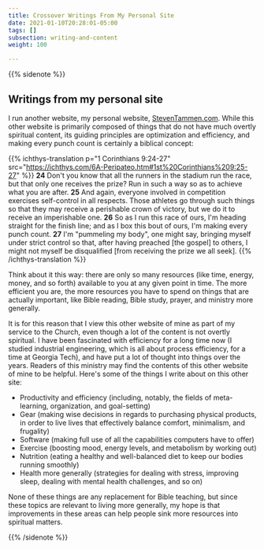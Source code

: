 ```yaml
---
title: Crossover Writings From My Personal Site
date: 2021-01-10T20:28:01-05:00
tags: []
subsection: writing-and-content
weight: 100

---
```


{{% sidenote %}}
## Writings from my personal site

I run another website, my personal website, [StevenTammen.com](https://www.steventammen.com). While this other website is primarily composed of things that do not have much overtly spiritual content, its guiding principles are optimization and efficiency, and making every punch count is certainly a biblical concept:

{{% ichthys-translation p="1 Corinthians 9:24-27" src="https://ichthys.com/6A-Peripateo.htm#1st%20Corinthians%209:25-27" %}}
**24** Don't you know that all the runners in the stadium run the race, but that only one receives the prize? Run in such a way so as to achieve what you are after. **25** And again, everyone involved in competition exercises self-control in all respects. Those athletes go through such things so that they may receive a perishable crown of victory, but we do it to receive an imperishable one. **26** So as I run this race of ours, I'm heading straight for the finish line; and as I box this bout of ours, I'm making every punch count. **27** I'm "pummeling my body", one might say, bringing myself under strict control so that, after having preached [the gospel] to others, I might not myself be disqualified [from receiving the prize we all seek].
{{% /ichthys-translation %}}

Think about it this way: there are only so many resources (like time, energy, money, and so forth) available to you at any given point in time. The more efficient you are, the more resources you have to spend on things that are actually important, like Bible reading, Bible study, prayer, and ministry more generally.

It is for this reason that I view this other website of mine as part of my service to the Church, even though a lot of the content is not overtly spiritual. I have been fascinated with efficiency for a long time now (I studied industrial engineering, which is all about process efficiency, for a time at Georgia Tech), and have put a lot of thought into things over the years. Readers of this ministry may find the contents of this other website of mine to be helpful. Here's some of the things I write about on this other site:

* Productivity and efficiency (including, notably, the fields of meta-learning, organization, and goal-setting)
* Gear (making wise decisions in regards to purchasing physical products, in order to live lives that effectively balance comfort, minimalism, and frugality)
* Software (making full use of all the capabilities computers have to offer)
* Exercise (boosting mood, energy levels, and metabolism by working out)
* Nutrition (eating a healthy and well-balanced diet to keep our bodies running smoothly)
* Health more generally (strategies for dealing with stress, improving sleep, dealing with mental health challenges, and so on)

<!-- Eventually (?): Finances -->

None of these things are any replacement for Bible teaching, but since these topics are relevant to living more generally, my hope is that improvements in these areas can help people sink more resources into spiritual matters.

{{% /sidenote %}}